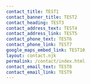 ```yaml
---
contact_title: TEST1
contact_banner_title: TEST2
contact_heading: TEST3
contact_address_text: TEST4
contact_address_link: TEST5
contact_phone_text: TEST6
contact_phone_link: TEST7
google_maps_embed_link: TEST10
layout: contact.njk
permalink: /contact/index.html
contact_email_text: TEST8
contact_email_link: TEST9
---
```

